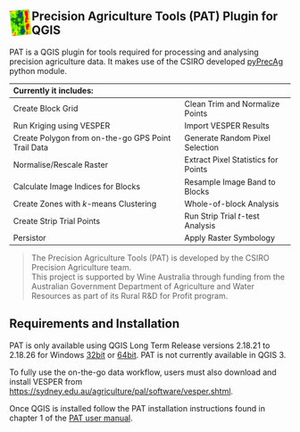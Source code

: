 <img src="/pat/icons/icon.png" width="40" height="48"  align="left"/>Precision Agriculture Tools (PAT) Plugin for QGIS 
-------------------------------------------------

PAT is a QGIS plugin for tools required for processing and analysing precision agriculture data. It
makes use of the CSIRO developed [pyPrecAg](https://github.com/CSIRO-Precision-Agriculture/pyprecag#pyprecag) python module.

|Currently it includes:|    |
| :---|:---|
|Create Block Grid | Clean Trim and Normalize Points |
|Run Kriging using VESPER |Import VESPER Results |
|Create Polygon from on-the-go GPS Point Trail Data |Generate Random Pixel Selection |
|Normalise/Rescale Raster |Extract Pixel Statistics for Points |
|Calculate Image Indices for Blocks |Resample Image Band to Blocks |
|Create Zones with <i>k</i>-means Clustering|Whole-of-block Analysis |
|Create Strip Trial Points |Run Strip Trial <i>t</i>-test Analysis |
|Persistor |Apply Raster Symbology |

>   The Precision Agriculture Tools (PAT) is developed by the CSIRO Precision Agriculture team.  
>   This project is supported by Wine Australia through funding from the Australian Government Department of Agriculture and Water Resources as part of its Rural R&D for Profit program.


Requirements and Installation
------------
PAT is only available using QGIS Long Term Release versions 2.18.21 to 2.18.26 for Windows [32bit](http://download.osgeo.org/qgis/win64/QGIS-OSGeo4W-2.18.26-1-Setup-x86.exe) or [64bit](http://download.osgeo.org/qgis/win64/QGIS-OSGeo4W-2.18.26-1-Setup-x86_64.exe). PAT is not currently available in QGIS 3.

To fully use the on-the-go data workflow, users must also download and install VESPER from https://sydney.edu.au/agriculture/pal/software/vesper.shtml.

Once QGIS is installed follow the PAT installation instructions found in chapter 1 of the [PAT user manual](/pat/PAT_User_Manual.pdf).
